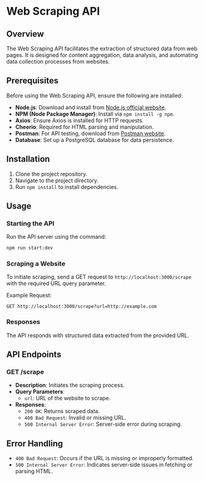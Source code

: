 
# Web Scraping API

## Overview
The Web Scraping API facilitates the extraction of structured data from web pages. It is designed for content aggregation, data analysis, and automating data collection processes from websites.

## Prerequisites
Before using the Web Scraping API, ensure the following are installed:

- **Node.js**: Download and install from [Node.js official website](https://nodejs.org/).
- **NPM (Node Package Manager)**: Install via `npm install -g npm`.
- **Axios**: Ensure Axios is installed for HTTP requests.
- **Cheerio**: Required for HTML parsing and manipulation.
- **Postman**: For API testing, download from [Postman website](https://www.postman.com/downloads/).
- **Database**: Set up a PostgreSQL database for data persistence.

## Installation
1. Clone the project repository.
2. Navigate to the project directory.
3. Run `npm install` to install dependencies.

## Usage

### Starting the API
Run the API server using the command:

```bash
npm run start:dev
```

### Scraping a Website
To initiate scraping, send a GET request to `http://localhost:3000/scrape` with the required URL query parameter.

Example Request:

```http
GET http://localhost:3000/scrape?url=http://example.com
```

### Responses
The API responds with structured data extracted from the provided URL.

## API Endpoints

### GET /scrape
- **Description**: Initiates the scraping process.
- **Query Parameters**:
    - `url`: URL of the website to scrape.
- **Responses**:
    - `200 OK`: Returns scraped data.
    - `400 Bad Request`: Invalid or missing URL.
    - `500 Internal Server Error`: Server-side error during scraping.

## Error Handling
- `400 Bad Request`: Occurs if the URL is missing or improperly formatted.
- `500 Internal Server Error`: Indicates server-side issues in fetching or parsing HTML.
```
